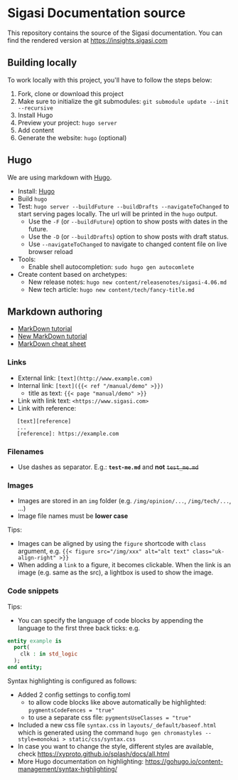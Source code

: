 # Sigasi Documentation source

This repository contains the source of the Sigasi documentation.
You can find the rendered version at <https://insights.sigasi.com>

## Building locally

To work locally with this project, you'll have to follow the steps below:

1. Fork, clone or download this project
1. Make sure to initialize the git submodules: `git submodule update --init --recursive`
1. Install Hugo
1. Preview your project: `hugo server`
1. Add content
1. Generate the website: `hugo` (optional)

## Hugo

We are using markdown with [Hugo].

* Install: [Hugo]
* Build `hugo`
* Test: `hugo server --buildFuture --buildDrafts --navigateToChanged` to start serving pages locally. The url will be printed in the `hugo` output.
  * Use the `-F` (or `--buildFuture`) option to show posts with dates in the future.
  * Use the `-D` (or `--buildDrafts`) option to show posts with draft status.
  * Use `--navigateToChanged` to navigate to changed content file on live browser reload
* Tools:
  * Enable shell autocompletion: `sudo hugo gen autocomlete`
* Create content based on archetypes:
  * New release notes: `hugo new content/releasenotes/sigasi-4.06.md`
  * New tech article: `hugo new content/tech/fancy-title.md`

## Markdown authoring

* [MarkDown tutorial](http://markdowntutorial.com/)
* [New MarkDown tutorial](http://commonmark.org/help/tutorial/index.html)
* [MarkDown cheat sheet](https://github.com/adam-p/markdown-here/wiki/Markdown-Cheatsheet)

### Links

* External link: `[text](http://www.example.com)`
* Internal link: `[text]({{< ref "/manual/demo" >}})`
  * title as text: `{{< page "manual/demo" >}}`
* Link with link text: `<https://www.sigasi.com>`
* Link with reference:

```
   [text][reference]
   ...
   [reference]: https://example.com
```

### Filenames

* Use dashes as separator. E.g.: **`test-me.md`** and **not** ~~`test_me.md`~~

### Images

* Images are stored in an `img` folder (e.g. `/img/opinion/...`, `/img/tech/...`, ...)
* Image file names must be **lower case**

Tips:

* Images can be aligned by using the `figure` shortcode with `class` argument, e.g. `{{< figure src="/img/xxx" alt="alt text" class="uk-align-right" >}}`
* When adding a `link` to a figure, it becomes clickable. When the link is an image (e.g. same as the src), a lightbox is used to show the image.

### Code snippets

Tips:

* You can specify the language of code blocks by appending the language to the first three back ticks: e.g.

```vhdl
entity example is
  port(
    clk : in std_logic
  );
end entity;
```

Syntax highlighting is configured as follows:

* Added 2 config settings to config.toml
  * to allow code blocks like above automatically be highlighted: `pygmentsCodeFences = "true"`
  * to use a separate css file: `pygmentsUseClasses = "true"`
* Included a new css file `syntax.css` in `layouts/_default/baseof.html` which is generated using the command `hugo gen chromastyles --style=monokai > static/css/syntax.css`
* In case you want to change the style, different styles are available, check <https://xyproto.github.io/splash/docs/all.html>
* More Hugo documentation on highlighting: <https://gohugo.io/content-management/syntax-highlighting/>

[Hugo]: https://gohugo.io/
